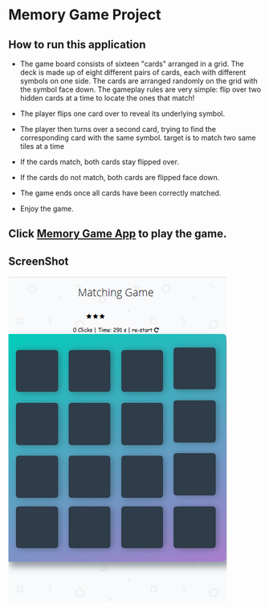 # Memory Game Project

## How to run this application

* The game board consists of sixteen "cards" arranged in a grid. The deck is made up of eight different pairs of cards, each with different symbols on one side. The cards are arranged randomly on the grid with the symbol face down. The gameplay rules are very simple: flip over two hidden cards at a time to locate the ones that match!

* The player flips one card over to reveal its underlying symbol.
* The player then turns over a second card, trying to find the corresponding card with the same symbol. target is to match two same tiles   at a time 
* If the cards match, both cards stay flipped over.
* If the cards do not match, both cards are flipped face down.
* The game ends once all cards have been correctly matched.
* Enjoy the game.
## Click [Memory Game App](https://danrejsa.github.io/Memory-Game/) to play the game.



## ScreenShot
![Screenshot](screenshot.png)



